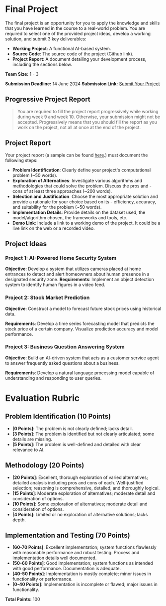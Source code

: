 # Final Project
The final project is an opportunity for you to apply the knowledge and skills that you have learned in the course to a real-world problem. You are required to select one of the provided project ideas, develop a working solution, and submit 3 key deliverables:
- **Working Project**: A functional AI-based system. 
- **Source Code**: The source code of the project (Github link).
- **Project Report**: A document detailing your development process, including the sections below.


**Team Size:** 1 - 3 

**Submission Deadline:** 14 June 2024
**Submission Link:** [Submit Your Project](/assignments/final_project.pdf)


## Progressive Project Report
>You are required to fill the project report progressively while working during week 9 and week 10. Otherwise, your submission might not be accepted. Progressively means that you should fill the report as you work on the project, not all at once at the end of the project.



## Project Report
Your project report (a sample can be found [here](https://docs.google.com/document/d/1X3rjn1HsVsckRuy0N0Fp8QtcJYEmTxx8oUA4P5__x3s/edit?usp=sharing).) must document the following steps:

- **Problem Identification**: Clearly define your project's computational problem (~50 words).
- **Exploration of Alternatives**: Investigate various algorithms and methodologies that could solve the problem. Discuss the pros and - cons of at least three approaches (~200 words).
- **Selection and Justification**: Choose the most appropriate solution and provide a rationale for your choice based on its - efficiency, accuracy, and suitability for the problem (~50 words).
- **Implementation Details**: Provide details on the dataset used, the model/algorithm chosen, the frameworks and tools, etc.
- **Demo Link**: Include a link to a working demo of the project. It could be a live link on the web or a recorded video.

## Project Ideas

### Project 1: AI-Powered Home Security System

**Objective**: Develop a system that utilizes cameras placed at home entrances to detect and alert homeowners about human presence in a designated security zone.
**Requirements**: Implement an object detection system to identify human figures in a video feed.

### Project 2: Stock Market Prediction

**Objective**: Construct a model to forecast future stock prices using historical data.

**Requirements**: Develop a time series forecasting model that predicts the stock price of a certain company. Visualize prediction accuracy and model performance.

### Project 3: Business Question Answering System

**Objective**: Build an AI-driven system that acts as a customer service agent to answer frequently asked questions about a business.

**Requirements**: Develop a natural language processing model capable of understanding and responding to user queries.


# Evaluation Rubric

## Problem Identification (10 Points)
- **[0 Points]**: The problem is not clearly defined; lacks detail.
- **[3 Points]**: The problem is identified but not clearly articulated; some details are missing.
- **[5 Points]**: The problem is well-defined and detailed with clear relevance to AI.

## Methodology (20 Points)
- **[20 Points]**: Excellent, thorough exploration of varied alternatives; detailed analysis including pros and cons of each. Well-justified selection; reasoning is comprehensive, detailed, and thoroughly logical.
- **[15 Points]**: Moderate exploration of alternatives; moderate detail and consideration of options.
- **[10 Points]**: Some exploration of alternatives; moderate detail and consideration of options.
- **[4 Points]**: Limited or no exploration of alternative solutions; lacks depth.

## Implementation and Testing (70 Points)
- **[60-70 Points]**: Excellent implementation; system functions flawlessly with reasonable performance and robust testing. Process and implementation details well documented.
- **[50-60 Points]**: Good implementation; system functions as intended with good performance. Documentation is adequate.
- **[40-50 Points]**: Implementation is mostly complete; minor issues in functionality or performance.
- **[0-40 Points]**: Implementation is incomplete or flawed; major issues in functionality.

**Total Points:** 100

